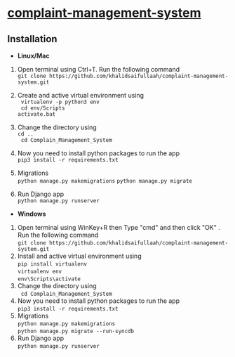 # [complaint-management-system](https://complaint-management-demo.herokuapp.com/)

## Installation
- **Linux/Mac**
1. Open terminal using Ctrl+T. Run the following command <br>
`git clone https://github.com/khalidsaifullaah/complaint-management-system.git`

2. Create and active virtual environment using  <br>
` virtualenv -p python3 env` <br>
` cd env/Scripts` <br>
`activate.bat` <br>
3. Change the directory using <br>
`cd ..` <br>
` cd Complain_Management_System`<br>
4. Now you need to install python packages to run the app <br>
`pip3 install -r requirements.txt`
5. Migrations <br>
`python manage.py makemigrations`
`python manage.py migrate`
7. Run Django app <br>
`python manage.py runserver`
- **Windows**
1. Open terminal using WinKey+R then Type "cmd" and then click "OK" . Run the following command <br>
`git clone https://github.com/khalidsaifullaah/complaint-management-system.git`
2. Install and active virtual environment using  <br>
`pip install virtualenv` <br>
`virtualenv env` <br>
`env\Scripts\activate` <br>
3. Change the directory using <br>
` cd Complain_Management_System`<br>
4. Now you need to install python packages to run the app <br>
`pip3 install -r requirements.txt`
5. Migrations <br>
`python manage.py makemigrations`<br>
`python manage.py migrate --run-syncdb`
7. Run Django app <br>
`python manage.py runserver`
